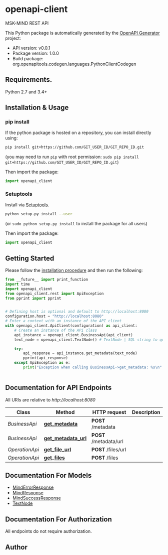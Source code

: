 # openapi-client
MSK-MIND REST API

This Python package is automatically generated by the [OpenAPI Generator](https://openapi-generator.tech) project:

- API version: v0.0.1
- Package version: 1.0.0
- Build package: org.openapitools.codegen.languages.PythonClientCodegen

## Requirements.

Python 2.7 and 3.4+

## Installation & Usage
### pip install

If the python package is hosted on a repository, you can install directly using:

```sh
pip install git+https://github.com/GIT_USER_ID/GIT_REPO_ID.git
```
(you may need to run `pip` with root permission: `sudo pip install git+https://github.com/GIT_USER_ID/GIT_REPO_ID.git`)

Then import the package:
```python
import openapi_client
```

### Setuptools

Install via [Setuptools](http://pypi.python.org/pypi/setuptools).

```sh
python setup.py install --user
```
(or `sudo python setup.py install` to install the package for all users)

Then import the package:
```python
import openapi_client
```

## Getting Started

Please follow the [installation procedure](#installation--usage) and then run the following:

```python
from __future__ import print_function
import time
import openapi_client
from openapi_client.rest import ApiException
from pprint import pprint


# Defining host is optional and default to http://localhost:8080
configuration.host = "http://localhost:8080"
# Enter a context with an instance of the API client
with openapi_client.ApiClient(configuration) as api_client:
    # Create an instance of the API class
    api_instance = openapi_client.BusinessApi(api_client)
    text_node = openapi_client.TextNode() # TextNode | SQL string to query business data

    try:
        api_response = api_instance.get_metadata(text_node)
        pprint(api_response)
    except ApiException as e:
        print("Exception when calling BusinessApi->get_metadata: %s\n" % e)
    
```

## Documentation for API Endpoints

All URIs are relative to *http://localhost:8080*

Class | Method | HTTP request | Description
------------ | ------------- | ------------- | -------------
*BusinessApi* | [**get_metadata**](docs_openapi/BusinessApi.md#get_metadata) | **POST** /metadata | 
*BusinessApi* | [**get_metadata_url**](docs_openapi/BusinessApi.md#get_metadata_url) | **POST** /metadata/url | 
*OperationApi* | [**get_file_url**](docs_openapi/OperationApi.md#get_file_url) | **POST** /files/url | 
*OperationApi* | [**get_files**](docs_openapi/OperationApi.md#get_files) | **POST** /files | 


## Documentation For Models

 - [MindErrorResponse](docs_openapi/MindErrorResponse.md)
 - [MindResponse](docs_openapi/MindResponse.md)
 - [MindSuccessResponse](docs_openapi/MindSuccessResponse.md)
 - [TextNode](docs_openapi/TextNode.md)


## Documentation For Authorization

 All endpoints do not require authorization.

## Author




